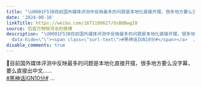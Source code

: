 ```yaml
---
title: "\U0001F53B目前国外媒体评测中反映最多的问题是本地化直接开摆，很多地方要么没字幕，要么直接出中文……#黑神话IGN10分#"
date: '2024-08-16'
linkTitle: https://weibo.com/1671109627/OsB8BwgI8
source: 包容万物恒河水的微博
description: "\U0001F53B目前国外媒体评测中反映最多的问题是本地化直接开摆，很多地方要么没字幕，要么直接出中文……<br><a href=\"https://m.weibo.cn/search?containerid=231522type%3D1%26t%3D10%26q%3D%23%E9%BB%91%E7%A5%9E%E8%AF%9DIGN10%E5%88%86%23&amp;extparam=%23%E9%BB%91%E7%A5%9E%E8%AF%9DIGN10%E5%88%86%23\"
  data-hide=\"\"><span class=\"surl-text\">#黑神话IGN10分#</span></a>  ..."
disable_comments: true
---
```

🔻目前国外媒体评测中反映最多的问题是本地化直接开摆，很多地方要么没字幕，要么直接出中文……<br><a href="https://m.weibo.cn/search?containerid=231522type%3D1%26t%3D10%26q%3D%23%E9%BB%91%E7%A5%9E%E8%AF%9DIGN10%E5%88%86%23&amp;extparam=%23%E9%BB%91%E7%A5%9E%E8%AF%9DIGN10%E5%88%86%23" data-hide=""><span class="surl-text">#黑神话IGN10分#</span></a>  ...